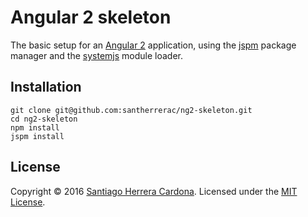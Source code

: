 # Angular 2 skeleton

The basic setup for an [Angular 2](https://angular.io/) application, using the [jspm](http://jspm.io/) package manager and the [systemjs](https://github.com/systemjs/systemjs) module loader.  

## Installation

    git clone git@github.com:santherrerac/ng2-skeleton.git
    cd ng2-skeleton
    npm install
    jspm install 

## License
Copyright &copy; 2016 [Santiago Herrera Cardona](https://github.com/santherrerac).
Licensed under the [MIT License](LICENSE).

